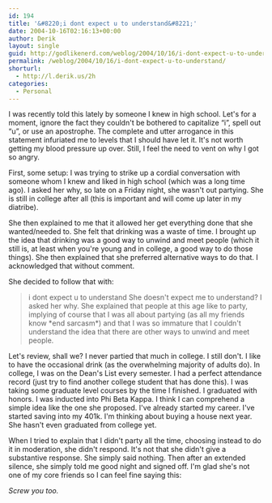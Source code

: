 ```yaml
---
id: 194
title: '&#8220;i dont expect u to understand&#8221;'
date: 2004-10-16T02:16:13+00:00
author: Derik
layout: single
guid: http://godlikenerd.com/weblog/2004/10/16/i-dont-expect-u-to-understand/
permalink: /weblog/2004/10/16/i-dont-expect-u-to-understand/
shorturl:
  - http://l.derik.us/2h
categories:
  - Personal
---
```

I was recently told this lately by someone I knew in high school. Let's for a moment, ignore the fact they couldn't be bothered to capitalize &#8220;i&#8221;, spell out &#8220;u&#8221;, or use an apostrophe. The complete and utter arrogance in this statement infuriated me to levels that I should have let it. It's not worth getting my blood pressure up over. Still, I feel the need to vent on why I got so angry.

First, some setup: I was trying to strike up a cordial conversation with someone whom I knew and liked in high school (which was a long time ago). I asked her why, so late on a Friday night, she wasn't out partying. She is still in college after all (this is important and will come up later in my diatribe).

She then explained to me that it allowed her get everything done that she wanted/needed to. She felt that drinking was a waste of time. I brought up the idea that drinking was a good way to unwind and meet people (which it still is, at least when you're young and in college, a good way to do those things). She then explained that she preferred alternative ways to do that. I acknowledged that without comment.

She decided to follow that with:

> i dont expect u to understand
She doesn't expect me to understand? I asked her why. She explained that people at this age like to party, implying of course that I was all about partying (as all my friends know \*end sarcasm\*) and that I was so immature that I couldn't understand the idea that there are other ways to unwind and meet people.

Let's review, shall we? I never partied that much in college. I still don't. I like to have the occasional drink (as the overwhelming majority of adults do). In college, I was on the Dean's List every semester. I had a perfect attendance record (just try to find another college student that has done this). I was taking some graduate level courses by the time I finished. I graduated with honors. I was inducted into Phi Beta Kappa. I think I can comprehend a simple idea like the one she proposed. I've already started my career. I've started saving into my 401k. I'm thinking about buying a house next year. She hasn't even graduated from college yet.

When I tried to explain that I didn't party all the time, choosing instead to do it in moderation, she didn't respond. It's not that she didn't give a substantive response. She simply said nothing. Then after an extended silence, she simply told me good night and signed off. I'm glad she's not one of my core friends so I can feel fine saying this:

_Screw you too._